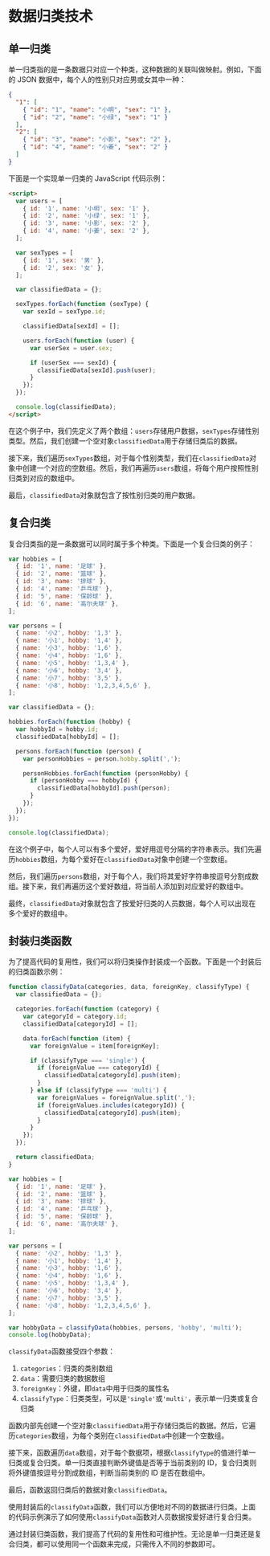 # 数据归类技术

## 单一归类

单一归类指的是一条数据只对应一个种类，这种数据的关联叫做映射。例如，下面的 JSON 数据中，每个人的性别只对应男或女其中一种：

```json
{
  "1": [
    { "id": "1", "name": "小明", "sex": "1" },
    { "id": "2", "name": "小绿", "sex": "1" }
  ],
  "2": [
    { "id": "3", "name": "小影", "sex": "2" },
    { "id": "4", "name": "小姜", "sex": "2" }
  ]
}
```

下面是一个实现单一归类的 JavaScript 代码示例：

```html
<script>
  var users = [
    { id: '1', name: '小明', sex: '1' },
    { id: '2', name: '小绿', sex: '1' },
    { id: '3', name: '小影', sex: '2' },
    { id: '4', name: '小姜', sex: '2' },
  ];

  var sexTypes = [
    { id: '1', sex: '男' },
    { id: '2', sex: '女' },
  ];

  var classifiedData = {};

  sexTypes.forEach(function (sexType) {
    var sexId = sexType.id;

    classifiedData[sexId] = [];

    users.forEach(function (user) {
      var userSex = user.sex;

      if (userSex === sexId) {
        classifiedData[sexId].push(user);
      }
    });
  });

  console.log(classifiedData);
</script>
```

在这个例子中，我们先定义了两个数组：`users`存储用户数据，`sexTypes`存储性别类型。然后，我们创建一个空对象`classifiedData`用于存储归类后的数据。

接下来，我们遍历`sexTypes`数组，对于每个性别类型，我们在`classifiedData`对象中创建一个对应的空数组。然后，我们再遍历`users`数组，将每个用户按照性别归类到对应的数组中。

最后，`classifiedData`对象就包含了按性别归类的用户数据。

## 复合归类

复合归类指的是一条数据可以同时属于多个种类。下面是一个复合归类的例子：

```javascript
var hobbies = [
  { id: '1', name: '足球' },
  { id: '2', name: '篮球' },
  { id: '3', name: '排球' },
  { id: '4', name: '乒乓球' },
  { id: '5', name: '保龄球' },
  { id: '6', name: '高尔夫球' },
];

var persons = [
  { name: '小2', hobby: '1,3' },
  { name: '小1', hobby: '1,4' },
  { name: '小3', hobby: '1,6' },
  { name: '小4', hobby: '1,6' },
  { name: '小5', hobby: '1,3,4' },
  { name: '小6', hobby: '3,4' },
  { name: '小7', hobby: '3,5' },
  { name: '小8', hobby: '1,2,3,4,5,6' },
];

var classifiedData = {};

hobbies.forEach(function (hobby) {
  var hobbyId = hobby.id;
  classifiedData[hobbyId] = [];

  persons.forEach(function (person) {
    var personHobbies = person.hobby.split(',');

    personHobbies.forEach(function (personHobby) {
      if (personHobby === hobbyId) {
        classifiedData[hobbyId].push(person);
      }
    });
  });
});

console.log(classifiedData);
```

在这个例子中，每个人可以有多个爱好，爱好用逗号分隔的字符串表示。我们先遍历`hobbies`数组，为每个爱好在`classifiedData`对象中创建一个空数组。

然后，我们遍历`persons`数组，对于每个人，我们将其爱好字符串按逗号分割成数组。接下来，我们再遍历这个爱好数组，将当前人添加到对应爱好的数组中。

最终，`classifiedData`对象就包含了按爱好归类的人员数据，每个人可以出现在多个爱好的数组中。

## 封装归类函数

为了提高代码的复用性，我们可以将归类操作封装成一个函数。下面是一个封装后的归类函数示例：

```javascript
function classifyData(categories, data, foreignKey, classifyType) {
  var classifiedData = {};

  categories.forEach(function (category) {
    var categoryId = category.id;
    classifiedData[categoryId] = [];

    data.forEach(function (item) {
      var foreignValue = item[foreignKey];

      if (classifyType === 'single') {
        if (foreignValue === categoryId) {
          classifiedData[categoryId].push(item);
        }
      } else if (classifyType === 'multi') {
        var foreignValues = foreignValue.split(',');
        if (foreignValues.includes(categoryId)) {
          classifiedData[categoryId].push(item);
        }
      }
    });
  });

  return classifiedData;
}

var hobbies = [
  { id: '1', name: '足球' },
  { id: '2', name: '篮球' },
  { id: '3', name: '排球' },
  { id: '4', name: '乒乓球' },
  { id: '5', name: '保龄球' },
  { id: '6', name: '高尔夫球' },
];

var persons = [
  { name: '小2', hobby: '1,3' },
  { name: '小1', hobby: '1,4' },
  { name: '小3', hobby: '1,6' },
  { name: '小4', hobby: '1,6' },
  { name: '小5', hobby: '1,3,4' },
  { name: '小6', hobby: '3,4' },
  { name: '小7', hobby: '3,5' },
  { name: '小8', hobby: '1,2,3,4,5,6' },
];

var hobbyData = classifyData(hobbies, persons, 'hobby', 'multi');
console.log(hobbyData);
```

`classifyData`函数接受四个参数：

1. `categories`：归类的类别数组
2. `data`：需要归类的数据数组
3. `foreignKey`：外键，即`data`中用于归类的属性名
4. `classifyType`：归类类型，可以是`'single'`或`'multi'`，表示单一归类或复合归类

函数内部先创建一个空对象`classifiedData`用于存储归类后的数据。然后，它遍历`categories`数组，为每个类别在`classifiedData`中创建一个空数组。

接下来，函数遍历`data`数组，对于每个数据项，根据`classifyType`的值进行单一归类或复合归类。单一归类直接判断外键值是否等于当前类别的 ID，复合归类则将外键值按逗号分割成数组，判断当前类别的 ID 是否在数组中。

最后，函数返回归类后的数据对象`classifiedData`。

使用封装后的`classifyData`函数，我们可以方便地对不同的数据进行归类。上面的代码示例演示了如何使用`classifyData`函数对人员数据按爱好进行复合归类。

通过封装归类函数，我们提高了代码的复用性和可维护性。无论是单一归类还是复合归类，都可以使用同一个函数来完成，只需传入不同的参数即可。
